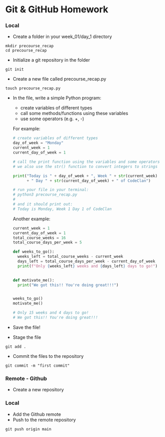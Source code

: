 # Git & GitHub Homework

### Local

* Create a folder in your week\_01/day_1 directory

```
mkdir precourse_recap
cd precourse_recap
```

* Initialize a git repository in the folder

```
git init
```

* Create a new file called precourse_recap.py

```
touch precourse_recap.py
```
* In the file, write a simple Python program:

  * create variables of different types
  * call some methods/functions using these variables
  * use some operators (e.g. +, -)

  For example:
  ```python
  # create variables of different types
  day_of_week = "Monday"
  current_week = 1
  current_day_of_week = 1

  # call the print function using the variables and some operators
  # we also use the str() function to convert integers to strings

  print("Today is " + day_of_week + ", Week " + str(current_week) 
        + " Day " + str(current_day_of_week) + " of CodeClan")

  # run your file in your terminal:
  # python3 precourse_recap.py
  #
  # and it should print out:
  # Today is Monday, Week 1 Day 1 of CodeClan
  ```

  Another example:
  ```python
  current_week = 1
  current_day_of_week = 1
  total_course_weeks = 16
  total_course_days_per_week = 5

  def weeks_to_go():
    weeks_left = total_course_weeks - current_week
    days_left = total_course_days_per_week - current_day_of_week
    print(f"Only {weeks_left} weeks and {days_left} days to go!")
      

  def motivate_me():
    print("We got this!! You're doing great!!!")

  
  weeks_to_go()
  motivate_me()

  # Only 15 weeks and 4 days to go!
  # We got this!! You're doing great!!!
  ```

* Save the file!
* Stage the file

```
git add .
```

* Commit the files to the repository

```
git commit -m "first commit"
```

### Remote - Github

* Create a new repository

### Local

* Add the Github remote
* Push to the remote repository

```
git push origin main
```
